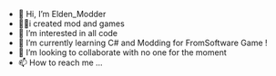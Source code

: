 - 👋 Hi, I’m Elden_Modder
- 🐱‍💻i created mod and games
- 👀 I’m interested in all code 
- 🌱 I’m currently learning C# and Modding for FromSoftware Game !
- 💞️ I’m looking to collaborate with no one for the moment
- 📫 How to reach me ...

<!---
Cyphpython/Cyphpython is a ✨ special ✨ repository because its `README.md` (this file) appears on your GitHub profile.
You can click the Preview link to take a look at your changes.
--->
